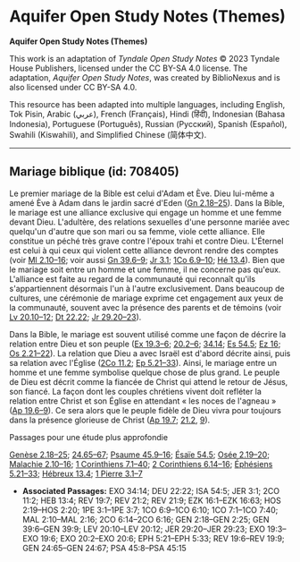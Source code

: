 # Aquifer Open Study Notes (Themes)

**Aquifer Open Study Notes (Themes)**

This work is an adaptation of *Tyndale Open Study Notes* © 2023 Tyndale House Publishers, licensed under the CC BY\-SA 4\.0 license. The adaptation, *Aquifer Open Study Notes*, was created by BiblioNexus and is also licensed under CC BY\-SA 4\.0\.

This resource has been adapted into multiple languages, including English, Tok Pisin, Arabic (عربي), French (Français), Hindi (हिंदी), Indonesian (Bahasa Indonesia), Portuguese (Português), Russian (Русский), Spanish (Español), Swahili (Kiswahili), and Simplified Chinese (简体中文).



--------------------------------

## Mariage biblique (id: 708405)

Le premier mariage de la Bible est celui d'Adam et Ève. Dieu lui\-même a amené Ève à Adam dans le jardin sacré d'Eden ([Gn 2\.18–25](https://ref.ly/Gen2:18-Gen2:25)). Dans la Bible, le mariage est une alliance exclusive qui engage un homme et une femme devant Dieu. L'adultère, des relations sexuelles d'une personne mariée avec quelqu'un d'autre que son mari ou sa femme, viole cette alliance. Elle constitue un péché très grave contre l'époux trahi et contre Dieu. L'Éternel est celui à qui ceux qui violent cette alliance devront rendre des comptes (voir [Ml 2\.10–16](https://ref.ly/Mal2:10-Mal2:16); voir aussi [Gn 39\.6–9](https://ref.ly/Gen39:6-Gen39:9); [Jr 3\.1](https://ref.ly/Jer3:1); [1Co 6\.9–10](https://ref.ly/1Cor6:9-1Cor6:10); [Hé 13\.4](https://ref.ly/Heb13:4)). Bien que le mariage soit entre un homme et une femme, il ne concerne pas qu'eux. L'alliance est faite au regard de la communauté qui reconnaît qu'ils s'appartiennent désormais l'un à l'autre exclusivement. Dans beaucoup de cultures, une cérémonie de mariage exprime cet engagement aux yeux de la communauté, souvent avec la présence des parents et de témoins (voir [Lv 20\.10–12](https://ref.ly/Lev20:10-Lev20:12); [Dt 22\.22](https://ref.ly/Deut22:22); [Jr 29\.20–23](https://ref.ly/Jer29:20-Jer29:23)).

Dans la Bible, le mariage est souvent utilisé comme une façon de décrire la relation entre Dieu et son peuple ([Ex 19\.3–6](https://ref.ly/Exod19:3-Exod19:6); [20\.2–6](https://ref.ly/Exod20:2-Exod20:6); [34\.14](https://ref.ly/Exod34:14); [Es 54\.5](https://ref.ly/Isa54:5); [Ez 16](https://ref.ly/Ezek16:1-Ezek16:63); [Os 2\.21–22](https://ref.ly/Hos2:19-Hos2:20)). La relation que Dieu a avec Israël est d'abord décrite ainsi, puis sa relation avec l'Église ([2Co 11\.2](https://ref.ly/2Cor11:2); [Ep 5\.21–33](https://ref.ly/Eph5:21-Eph5:33)). Ainsi, le mariage entre un homme et une femme symbolise quelque chose de plus grand. Le peuple de Dieu est décrit comme la fiancée de Christ qui attend le retour de Jésus, son fiancé. La façon dont les couples chrétiens vivent doit refléter la relation entre Christ et son Église en attendant « les noces de l'agneau » ([Ap 19\.6–9](https://ref.ly/Rev19:6-Rev19:9)). Ce sera alors que le peuple fidèle de Dieu vivra pour toujours dans la présence glorieuse de Christ ([Ap 19\.7](https://ref.ly/Rev19:7); [21\.2](https://ref.ly/Rev21:2), [9](https://ref.ly/Rev21:9)).

Passages pour une étude plus approfondie

[Genèse 2\.18–25](https://ref.ly/Gen2:18-Gen2:25); [24\.65–67](https://ref.ly/Gen24:65-Gen24:67); [Psaume 45\.9–16](https://ref.ly/Ps45:8-Ps45:15); [Ésaïe 54\.5](https://ref.ly/Isa54:5); [Osée 2\.19–20](https://ref.ly/Hos2:19-Hos2:20); [Malachie 2\.10–16](https://ref.ly/Mal2:10-Mal2:16); [1 Corinthiens 7\.1–40](https://ref.ly/1Cor7:1-1Cor7:40); [2 Corinthiens 6\.14–16](https://ref.ly/2Cor6:14-2Cor6:16); [Éphésiens 5\.21–33](https://ref.ly/Eph5:21-Eph5:33); [Hébreux 13\.4](https://ref.ly/Heb13:4); [1 Pierre 3\.1–7](https://ref.ly/1Pet3:1-1Pet3:7)

* **Associated Passages:** EXO 34:14; DEU 22:22; ISA 54:5; JER 3:1; 2CO 11:2; HEB 13:4; REV 19:7; REV 21:2; REV 21:9; EZK 16:1–EZK 16:63; HOS 2:19–HOS 2:20; 1PE 3:1–1PE 3:7; 1CO 6:9–1CO 6:10; 1CO 7:1–1CO 7:40; MAL 2:10–MAL 2:16; 2CO 6:14–2CO 6:16; GEN 2:18–GEN 2:25; GEN 39:6–GEN 39:9; LEV 20:10–LEV 20:12; JER 29:20–JER 29:23; EXO 19:3–EXO 19:6; EXO 20:2–EXO 20:6; EPH 5:21–EPH 5:33; REV 19:6–REV 19:9; GEN 24:65–GEN 24:67; PSA 45:8–PSA 45:15

